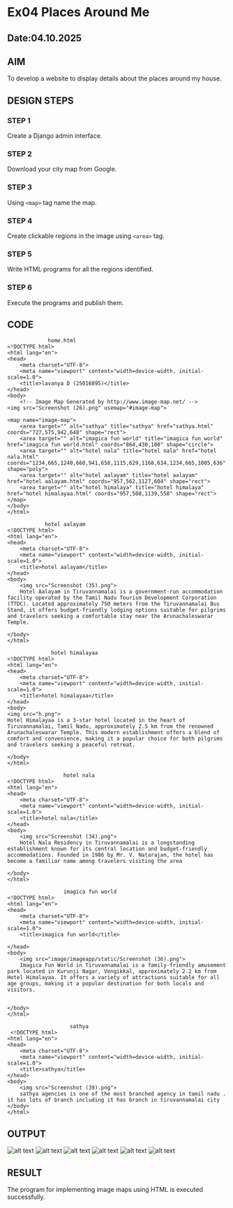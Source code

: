 # Ex04 Places Around Me
## Date:04.10.2025 

## AIM
To develop a website to display details about the places around my house.

## DESIGN STEPS

### STEP 1
Create a Django admin interface.

### STEP 2
Download your city map from Google.

### STEP 3
Using ```<map>``` tag name the map.

### STEP 4
Create clickable regions in the image using ```<area>``` tag.

### STEP 5
Write HTML programs for all the regions identified.

### STEP 6
Execute the programs and publish them.

## CODE
```
             home.html
<!DOCTYPE html>
<html lang="en">
<head>
    <meta charset="UTF-8">
    <meta name="viewport" content="width=device-width, initial-scale=1.0">
    <title>lavanya D (25016895)</title>
</head>
<body>
    <!-- Image Map Generated by http://www.image-map.net/ -->
<img src="Screenshot (26).png" usemap="#image-map">

<map name="image-map">
    <area target="" alt="sathya" title="sathya" href="sathya.html" coords="727,575,942,648" shape="rect">
    <area target="" alt="imagica fun world" title="imagica fun world" href="imagica fun world.html" coords="864,430,100" shape="circle">
    <area target="" alt="hotel nala" title="hotel nala" href="hotel nala.html" coords="1234,665,1240,660,941,658,1115,629,1168,634,1234,665,1005,636" shape="poly">
    <area target="" alt="hotel aalayam" title="hotel aalayam" href="hotel aalayam.html" coords="957,562,1127,604" shape="rect">
    <area target="" alt="hotel himalaya" title="hotel himalaya" href="hotel himalayaa.html" coords="957,508,1139,558" shape="rect">
</map>
</body>
</html>

            hotel aalayam
<!DOCTYPE html>
<html lang="en">
<head>
    <meta charset="UTF-8">
    <meta name="viewport" content="width=device-width, initial-scale=1.0">
    <title>hotel aalayam</title>
</head>
<body>
    <img src="Screenshot (35).png">
    Hotel Aalayam in Tiruvannamalai is a government-run accommodation facility operated by the Tamil Nadu Tourism Development Corporation (TTDC). Located approximately 750 meters from the Tiruvannamalai Bus Stand, it offers budget-friendly lodging options suitable for pilgrims and travelers seeking a comfortable stay near the Arunachaleswarar Temple.

</body>
</html>
         
              hotel himalayaa
<!DOCTYPE html>
<html lang="en">
<head>
    <meta charset="UTF-8">
    <meta name="viewport" content="width=device-width, initial-scale=1.0">
    <title>hotel himalayaa</title>
</head>
<body>
<img src="h.png">
Hotel Himalayaa is a 3-star hotel located in the heart of Tiruvannamalai, Tamil Nadu, approximately 2.5 km from the renowned Arunachaleswarar Temple. This modern establishment offers a blend of comfort and convenience, making it a popular choice for both pilgrims and travelers seeking a peaceful retreat.

</body>
</html>

                  hotel nala
<!DOCTYPE html>
<html lang="en">
<head>
    <meta charset="UTF-8">
    <meta name="viewport" content="width=device-width, initial-scale=1.0">
    <title>hotel nala</title>
</head>
<body>
    <img src="Screenshot (34).png">
    Hotel Nala Residency in Tiruvannamalai is a longstanding establishment known for its central location and budget-friendly accommodations. Founded in 1986 by Mr. V. Natarajan, the hotel has become a familiar name among travelers visiting the area

</body>
</html>

                  imagica fun world
<!DOCTYPE html>
<html lang="en">
<head>
    <meta charset="UTF-8">
    <meta name="viewport" content="width=device-width, initial-scale=1.0">
    <title>imagica fun world</title>
    
</head>
<body>
    <img src="image/imageapp/static/Screenshot (36).png">
    Imagica Fun World in Tiruvannamalai is a family-friendly amusement park located in Kurunji Nagar, Vengikkal, approximately 2.2 km from Hotel Himalayaa. It offers a variety of attractions suitable for all age groups, making it a popular destination for both locals and visitors.


</body>
</html>

                    sathya 
 <!DOCTYPE html>
<html lang="en">
<head>
    <meta charset="UTF-8">
    <meta name="viewport" content="width=device-width, initial-scale=1.0">
    <title>sathya</title>
</head>
<body>
    <img src="Screenshot (39).png">
    sathya agencies is one of the most branched agency in tamil nadu . it has lots of branch including it has branch in tiruvannamalai city
</body>
</html>
```                   


## OUTPUT

![alt text](<Screenshot (40).png>)
![alt text](<Screenshot (41).png>)
![alt text](<Screenshot (42).png>)
![alt text](<Screenshot (43).png>)
![alt text](<Screenshot (44).png>)
![alt text](<Screenshot (45).png>)


## RESULT
The program for implementing image maps using HTML is executed successfully.
